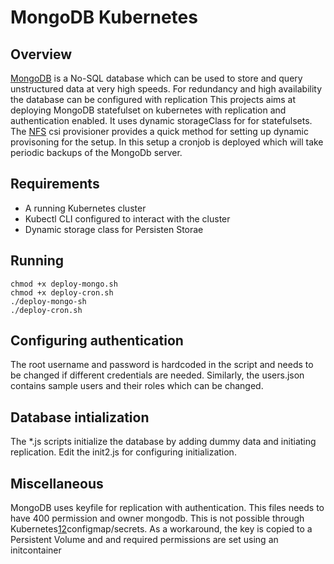 # MongoDB Kubernetes
## Overview

[MongoDB](https://github.com/mongodb/mongo) is a No-SQL database which can be used to store and query unstructured data at very high speeds. For redundancy and high availability the database can be configured with replication
This projects aims at deploying MongoDB statefulset on kubernetes with replication and authentication enabled. It uses dynamic storageClass for for statefulsets. 
The [NFS](https://github.com/kubernetes-csi/csi-driver-nfs) csi provisioner provides a quick method for setting up dynamic provisoning for the setup.
In this setup a cronjob is deployed which will take periodic backups of the MongoDb server.

## Requirements

- A running Kubernetes cluster
- Kubectl CLI configured to interact with the cluster
- Dynamic storage class for Persisten Storae

## Running

```
chmod +x deploy-mongo.sh
chmod +x deploy-cron.sh
./deploy-mongo-sh
./deploy-cron.sh
```

## Configuring authentication

The root username and password is hardcoded in the script and needs to be changed if different credentials are needed. Similarly, the users.json contains sample users
and their roles which can be changed.

## Database intialization

The *.js scripts initialize the database by adding dummy data and initiating replication. Edit the init2.js for configuring initialization.

## Miscellaneous

MongoDB uses keyfile for replication with authentication. This files needs to have 400 permission and owner mongodb. This is not possible through Kubernetes[1](https://stackoverflow.com/questions/49945437/changing-default-file-owner-and-group-owner-of-kubernetes-secrets-files-mounted)[2](github.com/kubernetes/kubernetes/issues/81089)configmap/secrets.
As a workaround, the key is copied to a Persistent Volume and and required permissions are set using an initcontainer


